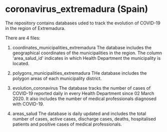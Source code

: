 # coronavirus_extremadura (Spain)

The repository contains databases uded to track the evolution of COVID-19 in the region of Extremadura.

There are 4 files:

1. coordinates_municipalities_extremadura
The database includes the geographical coordinates of the municipalities in the region. The column 'area_salud_id' indicates in which Health Department the municipality is located.

2. polygons_municipalities_extremadura
THe database includes the polygon areas of each municipality district. 

3. evolution_coronavirus
The database tracks the number of cases of COVID-19 reported daily in every Health Department since 02 March 2020. It also includes the number of medical professionals diagnosed with COVID-19.

4. areas_salud
The database is daily updated and includes the total number of cases, active cases, discharge cases, deaths, hospitalised patients and positive cases of medical professionals.


